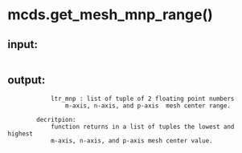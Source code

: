 # mcds.get_mesh_mnp_range()


## input:
```

```

## output:
```
            ltr_mnp : list of tuple of 2 floating point numbers
                m-axis, n-axis, and p-axis  mesh center range.

        decritpion:
            function returns in a list of tuples the lowest and highest
            m-axis, n-axis, and p-axis mesh center value.
        
```